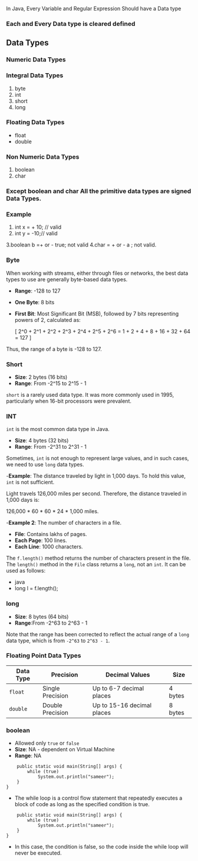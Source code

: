 In Java, Every Variable and Regular Expression Should have a Data type

### Each and Every Data type is cleared defined


## Data Types
### Numeric Data Types



### Integral Data Types
1. byte
2. int
3. short 
4. long

### Floating Data Types
- float
- double

### Non Numeric Data Types 
1. boolean
2. char


### Except boolean and char All the primitive data types are signed Data Types.

### Example 
1. int x = + 10; // valid
2. int y = -10;// valid 

3.boolean b =+ or - true; not valid
4.char = + or - a ; not valid.

### Byte

When working with streams, either through files or networks, the best data types to use are generally byte-based data types.

- **Range**: -128 to 127
- **One Byte**: 8 bits
- **First Bit**: Most Significant Bit (MSB), followed by 7 bits representing powers of 2, calculated as:

  \[
  2^0 + 2^1 + 2^2 + 2^3 + 2^4 + 2^5 + 2^6 = 1 + 2 + 4 + 8 + 16 + 32 + 64 = 127
  \]

Thus, the range of a byte is -128 to 127.

### Short

- **Size**: 2 bytes (16 bits)
- **Range**: From -2^15 to 2^15 - 1

`short` is a rarely used data type. It was more commonly used in 1995, particularly when 16-bit processors were prevalent.
### INT

`int` is the most common data type in Java.

- **Size**: 4 bytes (32 bits)
- **Range**: From -2^31 to 2^31 - 1

Sometimes, `int` is not enough to represent large values, and in such cases, we need to use `long` data types.

-**Example**: The distance traveled by light in 1,000 days. To hold this value, `int` is not sufficient. 

Light travels 126,000 miles per second. Therefore, the distance traveled in 1,000 days is:

126,000 * 60 * 60 * 24 * 1,000 miles.

-**Example 2**: The number of characters in a file.

- **File**: Contains lakhs of pages.
- **Each Page**: 100 lines.
- **Each Line**: 1000 characters.

The `f.length()` method returns the number of characters present in the file. The `length()` method in the `File` class returns a `long`, not an `int`. It can be used as follows:

- java
- long l = f.length();


### long

- **Size**: 8 bytes (64 bits)
- **Range**:From -2^63 to 2^63 - 1

Note that the range has been corrected to reflect the actual range of a `long` data type, which is from `-2^63` to `2^63 - 1`.
### Floating Point Data Types

| Data Type | Precision         | Decimal Values           | Size   |
|-----------|-------------------|--------------------------|--------|
| `float`   | Single Precision   | Up to 6-7 decimal places  | 4 bytes |
| `double`  | Double Precision   | Up to 15-16 decimal places | 8 bytes |

### boolean 
- Allowed only `true` or `false`  
- **Size**: NA - dependent on Virtual Machine
- **Range**: NA  
```public class T2 {
    public static void main(String[] args) {
        while (true)
            System.out.println("sameer");
    }
}
```
- The while loop is a control flow statement that repeatedly executes a block of code as long as the specified condition is true.
```public class T2 {
    public static void main(String[] args) {
        while (true)
            System.out.println("sameer");
    }
}
```
- In this case, the condition is false, so the code inside the while loop will never be executed.

